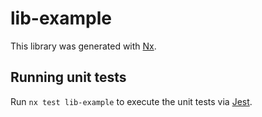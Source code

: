 # lib-example

This library was generated with [Nx](https://nx.dev).

## Running unit tests

Run `nx test lib-example` to execute the unit tests via [Jest](https://jestjs.io).
